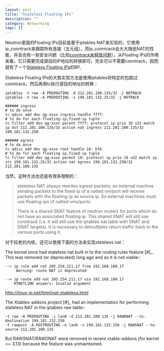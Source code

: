 ```yaml
---
layout: post
title: "Stateless Floating IPs"
description: ""
category: Networking
tags: []
---
```


Neutron里面的Floating IPs目前是基于iptables NAT来实现的，它使用ip_conntrack来跟踪所有连接（五元组），而ip_conntrack会大大降低NAT的性能，并且也有一些安全问题（比如[conntrack未释放问题](https://review.openstack.org/#/c/124375/)）。从Floating IPs的作用来看，它只需要完成源目的IP地址的转换即可，完全可以不需要conntrack，因而就有了一个[Stateless Floating IPs](https://blueprints.launchpad.net/neutron/+spec/stateless-floatingips)的BP, 

Stateless Floating IPs的大致实现方法是使用iptables将特定的包跳过conntrack，然后再用tc执行源目的地址的转换：

```
iptables -t raw -A PREROUTING -d 212.201.100.135/32 -j NOTRACK
iptables -t raw -A PREROUTING -s 199.181.132.25/32 -j NOTRACK

###### ingress
# to do once
tc qdisc add dev qg-xxxx ingress handle ffff:
# to do for each floating-ip,fixed-ip tuple
tc filter add dev qg-xxxx parent ffff: protocol ip prio 10 u32 match ip dst 212.201.100.135/32 action nat ingress 212.201.100.135/32 199.181.132.250

###### egress
# to do once
tc qdisc add dev qg-xxxx root handle 10: htb
# to do for each floating-ip,fixed-ip tuple
tc filter add dev qg-xxxx parent 10: protocol ip prio 10 u32 match ip src 199.181.132.25/32 action nat egress 199.181.132.250/32 212.201.100.135
```

当然，这种方法也还是有很多限制的：

> stateless NAT always rewrites egress packets;
> an external machine sending packets to the fixed-ip of a natted vm/port will
> receive packets with the floating-ip as source ip.  So external machines must
> use floating-ips of natted vms/ports.
>
> There is a shared SNAT feature of neutron routers for ports which do not have
> an associated floating ip.  This shared SNAT will still use conntrack (i.e. it
> will still use the iptables nat table with SNAT and DNAT targets).  It is
> necessary to demultiplex return traffic back to the various ports using it.


对于较老的内核，还可以使用下面的方法来实现stateless nat：

The kernel once had stateless nat built in to the routing rules feature [#]_.
This was removed (or deprecated) long ago and so it is not viable::

    --> ip rule add nat 205.254.211.17 from 192.168.100.17
         Warning: route NAT is deprecated

    --> ip route add nat 205.254.211.17 via 192.168.100.17
        RTNETLINK answers: Invalid argument

<http://linux-ip.net/html/nat-stateless.html>

The Xtables-addons project [#]_ had an implementation for performing stateless
NAT in the iptables raw table::

    -t raw -A PREROUTING -i lan0 -d 212.201.100.135 -j RAWDNAT --to-destination 199.181.132.250
    -t rawpost -A POSTROUTING -o lan0 -s 199.181.132.250 -j RAWSNAT --to-source 212.201.100.135

But RAWSNAT/RAWDNAT were removed in recent xtable-addons (for kernel >= 3.13)
because the feature was unmaintained.
